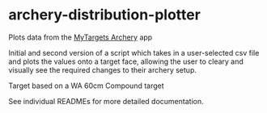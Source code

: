 # archery-distribution-plotter
Plots data from the [MyTargets Archery](https://play.google.com/store/apps/details?id=de.dreier.mytargets&hl=en_GB&gl=US) app

Initial and second version of a script which takes in a user-selected csv file and plots the values onto a target face, allowing the user to cleary 
and visually see the required changes to their archery setup.

Target based on a WA 60cm Compound target

See individual READMEs for more detailed documentation.
